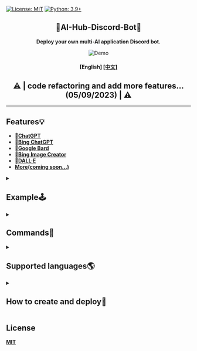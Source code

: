 [![License: MIT](https://img.shields.io/badge/License-MIT-blue.svg)](https://opensource.org/licenses/MIT)
[![Python: 3.9+](https://img.shields.io/badge/python-3.9+-blue.svg)]()

<div align="center">

## 🤖AI-Hub-Discord-Bot🤖
**Deploy your own multi-AI application Discord bot.**

<img src="https://user-images.githubusercontent.com/84280745/230615435-2c90c882-f34d-46e4-a140-8d0f69461bd1.gif" alt="Demo">

#### **[English] [[中文]](./README_zh-tw.md)**

## ⚠️ | code refactoring and add more features... (05/09/2023) | ⚠️
</div>

---

## Features💡
- **🤖[ChatGPT](https://github.com/acheong08/ChatGPT#v3-official-chat-api)**<br>
- **🤖[Bing ChatGPT](https://github.com/acheong08/EdgeGPT#chatbot)**<br>
- **🤖[Google Bard](https://github.com/acheong08/Bard)**<br>
- **🎨[Bing Image Creator](https://github.com/acheong08/EdgeGPT#image-generator)**<br>
- **🎨[DALL·E](https://platform.openai.com/docs/api-reference/images)**<br>
- **[More(coming soon...)](https://replicate.com/explore)**

<details>
  <summary>

## Example🕹️
	  
  </summary>

- ### **🤖ChatGPT**
> ```
> /gpt
> ```
>> <img src="https://user-images.githubusercontent.com/84280745/230544952-6342c67b-e7d6-4fa6-85db-924ed5d4b0da.gif" alt="ChatGPT">

- ### **🤖Bing ChatGPT**
> 
> ```
> /gpt4
> ```
>><img src="https://user-images.githubusercontent.com/84280745/230545509-29f5cb29-9598-4884-b06f-bfcf0bb4d62e.gif" alt="Bing ChatGPT">

- ### **🎨Bing Image Creator**
> ```
> /img
> ```
>><img src="https://user-images.githubusercontent.com/84280745/230546595-5c16f4d7-338c-4793-960e-500981f360bc.gif" alt="Bing Image Creator">

</details>

<details>
  <summary>

## Commands🤖

  </summary>

```
[ChatGPT]:
	/gpt:
	   + <prompts [message]>
	   
	   + <api_key [OpenAI API Key]>
	   
	   + <model [System, User(Default), Assistant]>
	   
	   + <engine [gpt-3.5-turbo(Default), gpt-4, gpt-4-32k]> # GPT model
	   
	   + <top_p [0.0~1.0, https://platform.openai.com/docs/api-reference/chat/create#chat/create-top_p]>
	   
	   + <temperature [0.0~2.0, https://platform.openai.com/docs/api-reference/chat/create#chat/create-temperature]>
	   
	   + <presence_penalty [-2.0 ~ 2.0, https://platform.openai.com/docs/api-reference/completions/create#completions/create-presence_penalty]>
	   
	   + <frequency_penalty [-2.0 ~ 2.0, https://platform.openai.com/docs/api-reference/completions/create#completions/create-frequency_penalty]>
	   
	   + <reply_count [Defaults: 1, https://platform.openai.com/docs/api-reference/completions/create#completions/create-n]>
	   
	   + <rollback> [Rollback the conversation by n messages]
	   
	   + <reset> [Reset the conversation]
	   
	   + coming soon...

[Bing ChatGPT]:
	/gpt4:
	   + <prompts [message]>
	   
	   + <style [Creative, Balanced(Default), Precise]> # Conversation style

[Bard]:
	/bard:
	   + <prompts [message]>
	   
	   + <token [SESSION("__Secure-1PSID" cookie, https://github.com/acheong08/Bard#authentication)]>

[Bing Image Creator]:
	/img:
	   + <prompts [image description]>
	   
	   + <width> # Image width
	   
	   + <height> # Image height
	   
	   + <auth_cookies [_U cookie, https://github.com/acheong08/BingImageCreator#getting-authentication]>

[DALL·E]:
	/dall:
	   + <prompts [image description]>
	   
	   + <api_key [OpenAI API Key]>
	   
	   + <parameter [1~10, https://platform.openai.com/docs/api-reference/images/create#images/create-n]>
	   
	   + <size [256x256, 512x512, 1024x1024]>

[Command Description]:
	/help

More...
```

</details>
	
<details>
  <summary>

## Supported languages🌎

  </summary>

- **Chinese**
- **English** (coming soon...)

</details>

<details>
  <summary>

## How to create and deploy🚀

  </summary>

- ### Deploy on Cloud
	#### 1. [Railway (Last updated: 2023/04/16)](https://railway.app?referralCode=CCqlpO)
	**[Free Plan](https://docs.railway.app/reference/plans#starter-plan):** $5.00 of usage each month with an execution time limit of 500 hours. 512MB of RAM, 2 vCPU and 1GB of Disk.
	> [![Deploy on Railway](https://railway.app/button.svg)](https://railway.app/template/9XWCtT?referralCode=CCqlpO)

- ### Local Deployment
	#### 1. Clone this Repository
	> ```bash
	> git clone https://github.com/Lin-Rexter/AI_Hub_Discord-Bot.git
	> ```

	#### 2. Set Environment Variables
	> **2-1. Rename the file .env.example to .env**
	
	> **2-2.**
	> ```env
	> ### "OPENAI_API_KEY", "AUTH_COOKIE", "BARD_TOKEN", "CHATGPT_MODEL", "RESPONSE_STYLE": The value returned from the command will be used first.
	>
	> # Discord:
	> # Discord Bot token # https://discord.com/developers/applications
	> DISCORD_TOKEN = ""
	> # Discord Administrator ID(Administrator ID to mention when an unexpected error occurred in executing the command)
	> DISCORD_ADMIN_ID = ""
	>
	> # ChatGPT(Official)、 DALL·E:
	> # [ChatGPT,DALL·E authentication](OpenAI API key) # https://platform.openai.com/account/api-keys
	> OPENAI_API_KEY = ""
	> # Default ChatGPT_Model(gpt-3.5-turbo, gpt-4, gpt-4-32k)
	> CHATGPT_MODEL = "gpt-3.5-turbo"
	>
	> # Bing Image Creator:
	> # Bing Image Creator authentication(_U cookie) # https://github.com/acheong08/BingImageCreator#getting-authentication
	> # If you use cookies.json(Step 3), you do not need to set
	> AUTH_COOKIE = ""
	>
	> # Google Bard:
	> # Google Bard authentication[SESSION("__Secure-1PSID" cookie)] # https://github.com/acheong08/Bard#authentication
	> BARD_TOKEN = ""
	>
	> # Bing ChatGPT:
	> # Default Bing ChatGPT response style(creative, balanced, precise)
	> RESPONSE_STYLE = "balanced"
	> # Bing ChatGPT authentication(Paste cookies: https://github.com/acheong08/EdgeGPT#getting-authentication-required)
	> BING_CHAT_COOKIES = 
	> ```

	#### 3. [Bing ChatGPT authentication(Not necessary if BING_CHAT_COOKIES is set in the .env file)](https://github.com/acheong08/EdgeGPT#getting-authentication-required)
	> **3-1. Rename** the file **cookies.example.json** to **cookies.json**

	> **3-2. Paste cookies** into cookies.json

	#### 4. [Running via Poetry](https://python-poetry.org/docs/#installation)
	> **3-1. Edit [poetry config settings](https://python-poetry.org/docs/cli/#config)**
	> If you prefer to have the virtual environment in the project directory
	> ```bash
	> poetry config virtualenvs.in-project true
	> ```

	> **3-2. [Installs the dependencies specified in pyproject.toml](https://python-poetry.org/docs/cli/#install)**
	> ```bash
	> poetry install
	> ```

	> **3-3. [Activating the virtual environment](https://python-poetry.org/docs/cli/#shell)**
	> * Use **default** Python version
	> ```bash
	> poetry shell
	> ```
	>
	> * If you want to **[specify Python version](https://python-poetry.org/docs/managing-environments/#switching-between-environments)**
	> ```bash
	> poetry env use 3.9
	> ```

	> **3-4. Run Bot**
	> * If you use `poetry shell`
	> ```bash
	> python ./bot.py
	> ```
	>
	> * If you **not use** `poetry shell`
	> ```bash
	> poetry run python ./bot.py
	> ```

</details>

## License
**[MIT](https://github.com/Lin-Rexter/AI_Hub_Discord-Bot/blob/1902f8e112c3e682ab041c39864d8bb8c7f78a24/LICENSE)**
